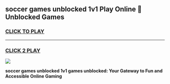 
## soccer games unblocked 1v1 Play Online 👋 Unblocked Games
<h3>
<a href="https://premium.freeplayer.one?title=soccer_games_unblocked_1v1&ref=19F">CLICK TO PLAY</a></h3>
<hr>

<h3>
<a href="https://premium.freeplayer.one?title=soccer_games_unblocked_1v1&ref=19F">CLICK 2 PLAY</a>
  
</h3>

<a href="https://premium.freeplayer.one?title=soccer_games_unblocked_1v1&ref=19F"><img src="https://clearcache.store/games.png"></a>


**soccer games unblocked 1v1 games unblocked: Your Gateway to Fun and Accessible Online Gaming**
